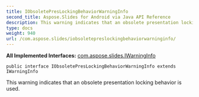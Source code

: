 ```yaml
---
title: IObsoletePresLockingBehaviorWarningInfo
second_title: Aspose.Slides for Android via Java API Reference
description: This warning indicates that an obsolete presentation locking behavior is used.
type: docs
weight: 940
url: /com.aspose.slides/iobsoletepreslockingbehaviorwarninginfo/
---
```

**All Implemented Interfaces:**
[com.aspose.slides.IWarningInfo](../../com.aspose.slides/iwarninginfo)
```
public interface IObsoletePresLockingBehaviorWarningInfo extends IWarningInfo
```

This warning indicates that an obsolete presentation locking behavior is used.
